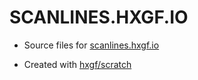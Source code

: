 # SCANLINES.HXGF.IO

- Source files for [scanlines.hxgf.io](https://scanlines.hxgf.io)

- Created with [hxgf/scratch](https://github.com/hxgf/scratch)
